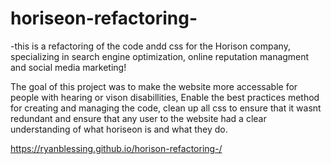# horiseon-refactoring-

-this is a refactoring of the code andd css for the Horison
company, specializing in search engine optimization, online reputation managment
and social media marketing!

The goal of this project was to make the website more accessable for people with hearing or vison disabillities,
Enable the best practices method for creating and managing the code, clean up all css to ensure that it wasnt redundant
and ensure that any user to the website had a clear understanding of what horiseon is and what they do.

 

https://ryanblessing.github.io/horison-refactoring-/
